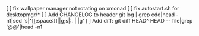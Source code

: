[ ] fix wallpaper manager not rotating on xmonad
[ ] fix autostart.sh for desktopmgr/*
[ ] Add CHANGELOG to header git log | grep cdd|head -n1|sed 's|^[[:space:]]||g;s|:. | |g'
[ ] Add diff: git diff HEAD^ HEAD -- file|grep '@@'|head -n1
